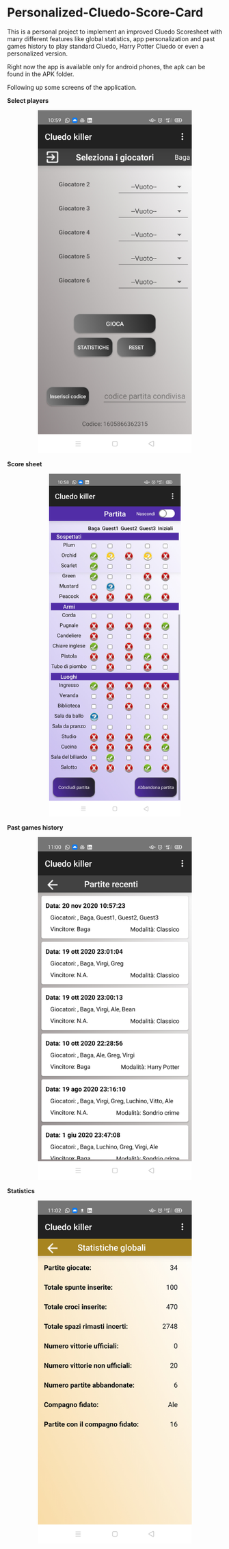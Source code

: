 # Personalized-Cluedo-Score-Card

This is a personal project to implement an improved Cluedo Scoresheet with many different features like global statistics, app personalization and past games history to play standard Cluedo, Harry Potter Cluedo or even a personalized version.

Right now the app is available only for android phones, the apk can be found in the APK folder.

Following up some screens of the application.

**Select players**
<p align="center">
  <img src="res/select-players.jpg" height="800" title="Select players">
</p>

**Score sheet**
<p align="center">
  <img src="res/cluedo-game.jpg" height="800" alt="accessibility text">
</p>

**Past games history**
<p align="center">
  <img src="res/past-games.jpg" height="800" title="Select players">
</p>

**Statistics**
<p align="center">
  <img src="res/statistics.jpg" height="800" alt="accessibility text">
</p>

